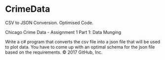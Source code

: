 # CrimeData
CSV to JSON Conversion. Optimised Code.

Chicago Crime Data - Assignment 1 Part 1: Data Munging

Write a c# program that converts the csv file into a json file that will be used to plot data. You have to come up with an optimal schema for the json file based on the requirements.
© 2017 GitHub, Inc.
